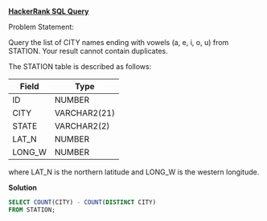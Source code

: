 ###
**[HackerRank SQL Query](https://www.hackerrank.com/challenges/weather-observation-station-7/problem?isFullScreen=true)**

Problem Statement: 

Query the list of CITY names ending with vowels (a, e, i, o, u) from STATION. Your result cannot contain duplicates.

The STATION table is described as follows:

|  Field | Type |
|-------|-----|
| ID  | NUMBER |
| CITY | VARCHAR2(21)   |
| STATE  | VARCHAR2(2)  |
| LAT_N |  NUMBER |
| LONG_W | NUMBER |

where LAT_N is the northern latitude and LONG_W is the western longitude.

**Solution**
```sql
SELECT COUNT(CITY) - COUNT(DISTINCT CITY)
FROM STATION;
```
